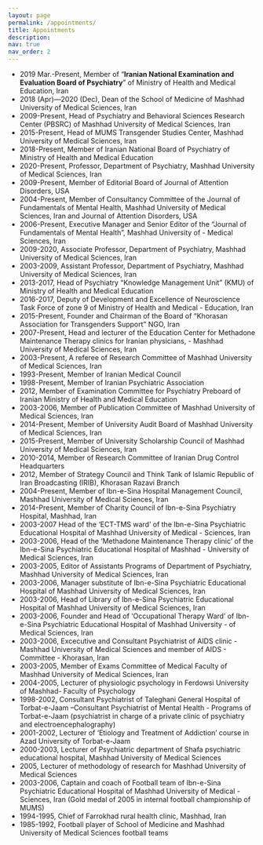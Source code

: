 ```yaml
---
layout: page
permalink: /appointments/
title: Appointments
description:
nav: true
nav_order: 2
---
```


- 2019 Mar.-Present, Member of “**Iranian National Examination and Evaluation Board of Psychiatry**” of Ministry of Health and Medical Education, Iran
- 2018 (Apr)—2020 (Dec), Dean of the School of Medicine of Mashhad University of Medical Sciences, Iran
- 2009-Present, Head of Psychiatry and Behavioral Sciences Research Center (PBSRC) of Mashhad University of Medical Sciences, Iran
- 2015-Present, Head of MUMS Transgender Studies Center, Mashhad University of Medical Sciences, Iran
- 2018-Present, Member of Iranian National Board of Psychiatry of Ministry of Health and Medical Education
- 2020-Present, Professor, Department of Psychiatry, Mashhad University of Medical Sciences, Iran
- 2009-Present, Member of Editorial Board of Journal of Attention Disorders, USA
- 2004-Present, Member of Consultancy Committee of the Journal of Fundamentals of Mental Health, Mashhad University of Medical Sciences, Iran and Journal of Attention Disorders, USA
- 2006-Present, Executive Manager and Senior Editor of the “Journal of Fundamentals of Mental Health”, Mashhad University of - Medical Sciences, Iran
- 2009-2020, Associate Professor, Department of Psychiatry, Mashhad University of Medical Sciences, Iran
- 2003-2009, Assistant Professor, Department of Psychiatry, Mashhad University of Medical Sciences, Iran
- 2013-2017, Head of Psychiatry “Knowledge Management Unit” (KMU) of Ministry of Health and Medical Education
- 2016-2017, Deputy of Development and Excellence of Neuroscience Task Force of zone 9 of Ministry of Health and Medical - Education, Iran
- 2015-Present, Founder and Chairman of the Board of “Khorasan Association for Transgenders Support” NGO, Iran
- 2007-Present, Head and lecturer of the Education Center for Methadone Maintenance Therapy clinics for Iranian physicians, - Mashhad University of Medical Sciences, Iran
- 2003-Present, A referee of Research Committee of Mashhad University of Medical Sciences, Iran
- 1993-Present, Member of Iranian Medical Council
- 1998-Present, Member of Iranian Psychiatric Association
- 2012, Member of Examination Committee for Psychiatry Preboard of Iranian Ministry of Health and Medical Education
- 2003-2006, Member of Publication Committee of Mashhad University of Medical Sciences, Iran
- 2014-Present, Member of University Audit Board of Mashhad University of Medical Sciences, Iran
- 2015-Present, Member of University Scholarship Council of Mashhad University of Medical Sciences, Iran
- 2010-2014, Member of Research Committee of Iranian Drug Control Headquarters
- 2012, Member of Strategy Council and Think Tank of Islamic Republic of Iran Broadcasting (IRIB), Khorasan Razavi Branch
- 2004-Present, Member of Ibn-e-Sina Hospital Management Council, Mashhad University of Medical Sciences, Iran
- 2014-Present, Member of Charity Council of Ibn-e-Sina Psychiatry Hospital, Mashhad, Iran
- 2003-2007 Head of the ‘ECT-TMS ward’ of the Ibn-e-Sina Psychiatric Educational Hospital of Mashhad University of Medical - Sciences, Iran
- 2003-2006, Head of the ‘Methadone Maintenance Therapy clinic’ of the Ibn-e-Sina Psychiatric Educational Hospital of Mashhad - University of Medical Sciences, Iran
- 2003-2005, Editor of Assistants Programs of Department of Psychiatry, Mashhad University of Medical Sciences, Iran
- 2003-2006, Manager substitute of Ibn-e-Sina Psychiatric Educational Hospital of Mashhad University of Medical Sciences, Iran
- 2003-2006, Head of Library of Ibn-e-Sina Psychiatric Educational Hospital of Mashhad University of Medical Sciences, Iran
- 2003-2006, Founder and Head of ‘Occupational Therapy Ward’ of Ibn-e-Sina Psychiatric Educational Hospital of Mashhad University - of Medical Sciences, Iran
- 2003-2006, Excecutive and Consultant Psychiatrist of AIDS clinic - Mashhad University of Medical Sciences and member of AIDS - Committee - Khorasan, Iran
- 2003-2005, Member of Exams Committee of Medical Faculty of Mashhad University of Medical Sciences, Iran
- 2004-2005, Lecturer of physiologic psychology in Ferdowsi University of Mashhad- Faculty of Psychology
- 1998-2002, Consultant Psychiatrist of Taleghani General Hospital of Torbat-e-Jaam –Consultant Psychiatrist of Mental Health - Programs of Torbat-e-Jaam (psychiatrist in charge of a private clinic of psychiatry and electroencephalography)
- 2001-2002, Lecturer of ‘Etiology and Treatment of Addiction’ course in Azad University of Torbat-e-Jaam
- 2000-2003, Lecturer of Psychiatric department of Shafa psychiatric educational hospital, Mashhad University of Medical Sciences
- 2005, Lecturer of methodology of research for Mashhad University of Medical Sciences
- 2003-2006, Captain and coach of Football team of Ibn-e-Sina Psychiatric Educational Hospital of Mashhad University of Medical - Sciences, Iran (Gold medal of 2005 in internal football championship of MUMS)
- 1994-1995, Chief of Farrokhad rural health clinic, Mashhad, Iran
- 1985-1992, Football player of School of Medicine and Mashhad University of Medical Sciences football teams
